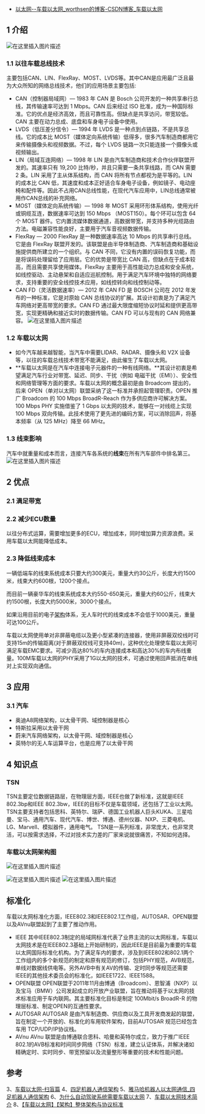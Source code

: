 - [以太网--车载以太网_worthsen的博客-CSDN博客_车载以太网](https://blog.csdn.net/qq_38880380/article/details/119792481?utm_medium=distribute.pc_aggpage_search_result.none-task-blog-2~aggregatepage~first_rank_ecpm_v1~rank_v31_ecpm-22-119792481.pc_agg_new_rank&utm_term=v2x协议栈&spm=1000.2123.3001.4430)

## 1 介绍

![在这里插入图片描述](https://img-blog.csdnimg.cn/4b07d185ae714a5e96b29329438d60d8.png?x-oss-process=image/watermark,type_ZmFuZ3poZW5naGVpdGk,shadow_10,text_aHR0cHM6Ly9ibG9nLmNzZG4ubmV0L3FxXzM4ODgwMzgw,size_16,color_FFFFFF,t_70)

### 1.1 以往车载总线技术

主要包括CAN、LIN、FlexRay、MOST、LVDS等。其中CAN是应用最广泛且最为大众所知的网络总线技术，他们的应用场景主要包括:

- CAN（控制器局域网）— 1983 年
  CAN 是 Bosch 公司开发的一种共享串行总线，其传输速率可达到 1 Mbps。CAN 后来经过 ISO 批准，成为一种国际标准。它的优点是经济高效，而且可靠性高。但缺点是共享访问，带宽较低。CAN 主要在动力总成、底盘和车身电子设备中使用。
- LVDS（低压差分信令）— 1994 年
  LVDS 是一种点到点链路，不是共享总线。它的成本比 MOST（媒体定向系统传输）低得多，很多汽车制造商都用它来传输摄像头和视频数据。不过，每个 LVDS 链路一次只能连接一个摄像头或视频输出。
- LIN（局域互连网络）— 1998 年
  LIN 是由汽车制造商和技术合作伙伴联盟开发的。其速率只有 19,200 比特/秒，并且只需要一条共享线路，而 CAN 需要 2 条。LIN 采用了主从体系结构，而 CAN 将所有节点都视为是平等的。LIN 的成本比 CAN 低，其速度和成本正好适合车身电子设备，例如镜子、电动座椅和配件等。因此不占用CAN总线性能，在现代汽车应用中，LIN总线通常被用作CAN总线的补充网络。
- MOST（媒体定向系统传输）— 1998 年
  MOST 采用环形体系结构，使用光纤或铜缆互连，数据速率可达到 150 Mbps （MOST150）。每个环可以包含 64 个 MOST 器件。它内置流媒体数据通道，高数据带宽，并支持多种光缆路由方法。电磁兼容性能良好，主要用于汽车音视频数据传输。
- FlexRay — 2000
  FlexRay 是一种数据速率高达 10 Mbps 的共享串行总线。它是由 FlexRay 联盟开发的。该联盟是由半导体制造商、汽车制造商和基础设施提供商所建立的一个组织。与 CAN 不同，它没有内置的误码恢复功能，而是将误码处理留给了应用层。它的优势是带宽比 CAN 高，但缺点在于成本较高，而且需要共享使用媒体。FlexRay 主要用于高性能动力总成和安全系统，如线控驱动、主动悬架和自适应巡航控制。用于满足汽车环境中独特的网络要求，支持重要的安全线控技术应用，如线控转向和线控制动等。
- CAN FD（灵活数据速率）— 2012 年
  CAN FD 是 BOSCH 公司在 2012 年发布的一种标准，它是对原始 CAN 总线协议的扩展。其设计初衷是为了满足汽车网络对更高带宽的要求。CAN FD 通过最大限度缩短协议时延和提供更高带宽，实现更精确和接近实时的数据传输。CAN FD 可以与现有的 CAN 网络兼容。
  ![在这里插入图片描述](https://img-blog.csdnimg.cn/09518d4b88c942cf8c1b85ed4553b85d.png?x-oss-process=image/watermark,type_ZmFuZ3poZW5naGVpdGk,shadow_10,text_aHR0cHM6Ly9ibG9nLmNzZG4ubmV0L3FxXzM4ODgwMzgw,size_16,color_FFFFFF,t_70)

### 1.2 车载以太网

- 如今汽车越来越智能，当汽车中需要LIDAR、RADAR、摄像头和 V2X 设备等，以往的车载总线技术带宽不能满足，由此催生了车载以太网。
- **车载以太网是在汽车中连接电子元器件的一种有线网络。**其设计初衷是希望满足汽车行业对带宽、延迟、同步、干扰（例如 电磁干扰（EMI））、安全性和网络管理等方面的要求。车载以太网的概念最初是由 Broadcom 提出的，后来 OPEN（单对以太网）联盟采纳了这一标准并承担起管理职责。OPEN 推广 Broadcom 的 100 Mbps BroadR-Reach 作为多供应商许可解决方案。100 Mbps PHY 实施借鉴了 1 Gbps 以太网的技术，能够在一对线缆上实现 100 Mbps 双向传输。此技术使用了更先进的编码方案，可以消除回声，将基本频率（从 125 MHz）降至 66 MHz。

### 1.3 线束影响

汽车中就重量和成本而言，连接汽车各系统的**线束**在所有汽车部件中排名第三。
![在这里插入图片描述](https://img-blog.csdnimg.cn/2e5c712e4b584825b53ea4b3e1e70c98.png?x-oss-process=image/watermark,type_ZmFuZ3poZW5naGVpdGk,shadow_10,text_aHR0cHM6Ly9ibG9nLmNzZG4ubmV0L3FxXzM4ODgwMzgw,size_16,color_FFFFFF,t_70)

## 2 优点

### 2.1 满足带宽

### 2.2 减少ECU数量

以往分布式运算，需要增加更多的ECU，增加成本，同时增加算力资源浪费。采用车载以太网能降低成本。

### 2.3 降低线束成本

一辆低端车的线束系统成本只要大约300美元，重量大约30公斤，长度大约1500米，线束大约600根，1200个接点。

而目前一辆豪华车的线束系统成本大约550-650美元，重量大约60公斤，线束大约1500根，长度大约5000米，3000个接点。

如果沿用目前的电子[架构](https://so.csdn.net/so/search?q=架构&spm=1001.2101.3001.7020)体系，无人车时代的线束成本不会低于1000美元，重量可达100公斤。

车载以太网使用单对非屏蔽电缆以及更小型紧凑的连接器，使用非屏蔽双绞线时可支持15m的传输距离(对于屏蔽双绞线可支持40m)，这种优化处理使车载以太网可满足车载EMC要求。可减少高达80%的车内连接成本和高达30%的车内布线重量。100M车载以太网的PHY采用了1G以太网的技术，可通过使用回声抵消在单线对上实现双向通信。

## 3 应用

### 3.1 汽车

- 奥迪A8网络架构，以太骨干网、域控制器是核心
- 特斯拉采用以太骨干网
- 蔚来汽车网络架构，以太骨干网、域控制器是核心
- 英特尔的无人车运算平台，也是应用了以太骨干网

## 4 知识点

### TSN

TSN主要定位数据链路层，在物理层方面，IEEE也做了新标准，这就是IEEE 802.3bp和IEEE 802.3bw，IEEE的目标不仅是车载领域，还包括了工业以太网。
TSN主要支持者包括思科、英特尔、瑞萨、德国工业机器人巨头KUKA、三星哈曼、宝马、通用汽车、现代汽车、博世、博通、德州仪器、NXP、三菱电机、LG、Marvell、模拟器件，通用电气。
TSN是一系列标准，非常庞大，也非常灵活，可以按需求选择，不过对技术实力差的厂家来说就很痛苦，不知如何选择。

### 车载以太网架构图

![在这里插入图片描述](https://img-blog.csdnimg.cn/80d1cc9a8f7f4c7ea582b42cc025d1e2.png?x-oss-process=image/watermark,type_ZmFuZ3poZW5naGVpdGk,shadow_10,text_aHR0cHM6Ly9ibG9nLmNzZG4ubmV0L3FxXzM4ODgwMzgw,size_16,color_FFFFFF,t_70)

![在这里插入图片描述](https://img-blog.csdnimg.cn/f0df492bf29145909f55cf3a865e8eac.png?x-oss-process=image/watermark,type_ZmFuZ3poZW5naGVpdGk,shadow_10,text_aHR0cHM6Ly9ibG9nLmNzZG4ubmV0L3FxXzM4ODgwMzgw,size_16,color_FFFFFF,t_70)
![在这里插入图片描述](https://img-blog.csdnimg.cn/e351c98c1769409aa93069ac1dae1d5b.png?x-oss-process=image/watermark,type_ZmFuZ3poZW5naGVpdGk,shadow_10,text_aHR0cHM6Ly9ibG9nLmNzZG4ubmV0L3FxXzM4ODgwMzgw,size_16,color_FFFFFF,t_70)

## 标准化

车载以太网标准化方面，IEEE802.3和IEEE802.1工作组，AUTOSAR、OPEN联盟以及AVnu联盟起到了主要了推动作用。

- IEEE
  其中IEEE802.3制定的局域网标准代表了业界主流的以太网标准，车载以太网技术是在IEEE802.3基础上开始研制的，因此IEEE是目前最为重要的车载以太网国际标准化机构。为了满足车内的要求，涉及到IEEE802和802.1两个工作组内的多个新规范的制定和原有规范的修订，包括PHY规范，AVB规范，单线对数据线供电等。另外AVB中有关AV的传输、定时同步等规范还需要IEEE的其他技术委员会的标准化，如IEEE1722、IEEE1588。
- OPEN联盟
  OPEN联盟于2011年11月由博通（Broadcom）、恩智浦（NXP）以及宝马（BMW）公司发起成立的开放产业联盟，旨在推动将基于以太网的技术标准应用于车内联网。其主要标准化目标是制定 100Mbit/s BroadR-R 的物理层标准、制定OPEN的互通性要求。
- AUTOSAR
  AUTOSAR 是由汽车制造商、供应商以及工具开发商发起的联盟，旨在制定一个开放的、标准化的车用软件架构，目前AUTOSAR 规范已经包含车用 TCP/UDP/IP协议栈。
- AVnu
  AVnu 联盟是由博通联合思科、哈曼和英特尔成立，致力于推广IEEE 802.1的AVB标准和时间同步网络（TSN）标准，建立认证体系，并解决诸如精确定时、实时同步、带宽预留以及流量整形等重要的技术和性能问题。

## 参考

3、[车载以太网-扫盲篇](https://zhuanlan.zhihu.com/p/125619730)
4、[四足机器人通信架构](https://zhuanlan.zhihu.com/p/146206452)
5、[雅马哈机器人以太网通信_四足机器人通信架构](https://blog.csdn.net/weixin_39916479/article/details/112284817)
6、[为什么自动驾驶系统需要车载以太网](https://zhuanlan.zhihu.com/p/92934384)
7、[车载以太网技术简介](https://zhuanlan.zhihu.com/p/97480727)
8、[【车载以太网】【架构】整体架构与协议标准](https://blog.csdn.net/anwei20000/article/details/114305375?utm_medium=distribute.pc_relevant.none-task-blog-2~default~BlogCommendFromBaidu~default-5.base&depth_1-utm_source=distribute.pc_relevant.none-task-blog-2~default~BlogCommendFromBaidu~default-5.base)